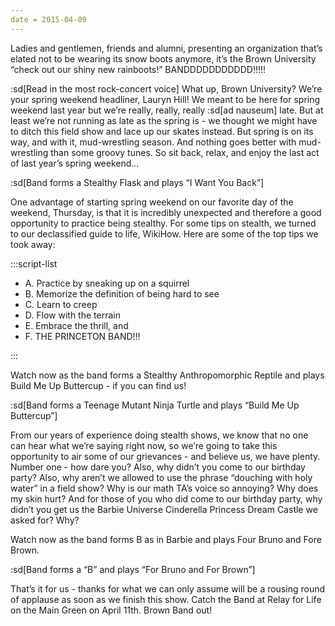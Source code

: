 ```yaml
---
date = 2015-04-09
---
```


Ladies and gentlemen, friends and alumni, presenting an organization that’s elated not to be wearing its snow boots anymore, it’s the Brown University “check out our shiny new rainboots!” BANDDDDDDDDDDD!!!!!

:sd[Read in the most rock-concert voice] What up, Brown University? We’re your spring weekend headliner, Lauryn Hill! We meant to be here for spring weekend last year but we’re really, really, really :sd[ad nauseum] late. But at least we’re not running as late as the spring is - we thought we might have to ditch this field show and lace up our skates instead. But spring is on its way, and with it, mud-wrestling season. And nothing goes better with mud-wrestling than some groovy tunes. So sit back, relax, and enjoy the last act of last year’s spring weekend...

:sd[Band forms a Stealthy Flask and plays “I Want You Back”]

One advantage of starting spring weekend on our favorite day of the weekend, Thursday, is that it is incredibly unexpected and therefore a good opportunity to practice being stealthy. For some tips on stealth, we turned to our declassified guide to life, WikiHow. Here are some of the top tips we took away:

:::script-list

- A. Practice by sneaking up on a squirrel
- B. Memorize the definition of being hard to see
- C. Learn to creep
- D. Flow with the terrain
- E. Embrace the thrill, and
- F. THE PRINCETON BAND!!!

:::

Watch now as the band forms a Stealthy Anthropomorphic Reptile and plays Build Me Up Buttercup - if you can find us!

:sd[Band forms a Teenage Mutant Ninja Turtle and plays “Build Me Up Buttercup”]

From our years of experience doing stealth shows, we know that no one can hear what we’re saying right now, so we’re going to take this opportunity to air some of our grievances - and believe us, we have plenty. Number one - how dare you? Also, why didn’t you come to our birthday party? Also, why aren’t we allowed to use the phrase “douching with holy water” in a field show? Why is our math TA’s voice so annoying? Why does my skin hurt? And for those of you who did come to our birthday party, why didn’t you get us the Barbie Universe Cinderella Princess Dream Castle we asked for? Why?

Watch now as the band forms B as in Barbie and plays Four Bruno and Fore Brown.

:sd[Band forms a “B” and plays “For Bruno and For Brown”]

That’s it for us - thanks for what we can only assume will be a rousing round of applause as soon as we finish this show. Catch the Band at Relay for Life on the Main Green on April 11th. Brown Band out!
